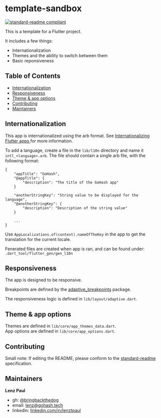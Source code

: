 # template-sandbox

[![standard-readme compliant](https://img.shields.io/badge/standard--readme-OK-green.svg?style=flat-square)](https://github.com/RichardLitt/standard-readme)

This is a template for a Flutter project. 

It includes a few things:
- Internationalization 
- Themes and the ability to switch between them
- Basic reponsiveness



## Table of Contents

- [Internationalization](#Internationalization)
- [Responsiveness](#Responsiveness)
- [Theme & app options](#Theme-&-app-options)
- [Contributing](#contributing)
- [Maintainers](#maintainers)
<!-- - [License](#license) -->


<!-- ## Background -->
<!-- TODO: Fill out this section. -->

<!-- ## Usage -->
<!-- TODO: Fill out this section. -->

<!-- TODO: License -->
<!-- ## License -->

## Internationalization

This app is internationalized using the arb format. See [Internationalizing Flutter apps
](https://docs.flutter.dev/development/accessibility-and-localization/internationalization#adding-your-own-localized-messages) for more information.

To add a language, create a file in the `lib/l10n` directory and name it `intl_<language>.arb`. The file should contain a single arb file, with the following format:

```
{
    "appTitle": "GoHash",
    "@appTitle": {
        "description": "The title of the GoHash app"
    }

    "anotherStringKey": "String value to be displayed for the language",
    "@anotherStringKey": {
        "description": "Description of the string value"
    }

    ...
}
```
Use `AppLocalizations.of(context).nameOfTheKey` in the app to get the translation for the current locale. 

Fenerated files are created when app is ran, and can be found under: `.dart_tool/flutter_gen/gen_l10n`

## Responsiveness

The app is designed to be responsive. 

Breakpoints are defined by the [adaptive_breakpoints](https://pub.dev/packages/adaptive_breakpoints) package.


The responsiveness logic is defined in `lib/layout/adaptive.dart`.
<!-- The responsiveness is defined by the [responsive_builder](https://pub.dev/packages/responsive_builder) package. -->


## Theme & app options
Themes are defined in `lib/core/app_themes_data.dart`.   
App options are defined in `lib/core/app_options.dart`.


## Contributing
Small note: If editing the README, please conform to the [standard-readme](https://github.com/RichardLitt/standard-readme) specification.


## Maintainers  
**Lenz Paul**  
- gh: [@bringbackthedog](https://github.com/bringbackthedog/)    
- email: [lenz@gohash.tech](mailto:bringbackthedog@gmail.com)  
- linkedin: [linkedin.com/in/lenztpaul](https://www.linkedin.com/in/lenztpaul/)  
